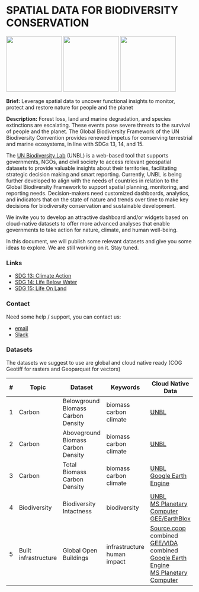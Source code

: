 # SPATIAL DATA FOR BIODIVERSITY CONSERVATION

<img src="https://github.com/unepwcmc/unbl-cloudnativehacks/assets/141819111/b5e2ba08-7521-4d4e-892b-c43e1ab001bc" height="150"/>
     <img src="https://github.com/unepwcmc/unbl-cloudnativehacks/assets/141819111/d75e61e2-b26f-4c9a-981c-cc1f865081c8" height="150"/>
     <img src="https://github.com/unepwcmc/unbl-cloudnativehacks/assets/141819111/caa96421-9c25-4af0-87e2-2df107d5c127" height="150"/>

**Brief:** Leverage spatial data to uncover functional insights to monitor, protect and restore nature for people and the planet 

**Description:**  Forest loss, land and marine degradation, and species extinctions are escalating. These events pose severe threats to the survival of people and the planet. The Global Biodiversity Framework of the UN Biodiversity Convention provides renewed impetus for conserving terrestrial and marine ecosystems, in line with SDGs 13, 14, and 15.  

The [UN Biodiversity Lab](https://unbiodiversitylab.org/en/) (UNBL) is a web-based tool that supports governments, NGOs, and civil society to access relevant geospatial datasets to provide valuable insights about their territories, facilitating strategic decision making and smart reporting. Currently, UNBL is being further developed to align with the needs of countries in relation to the Global Biodiversity Framework to support spatial planning, monitoring, and reporting needs. Decision-makers need customized dashboards, analytics, and indicators that on the state of nature and trends over time to make key decisions for biodiversity conservation and sustainable development. 

We invite you to develop an attractive dashboard and/or widgets based on cloud-native datasets to offer more advanced analyses that enable governments to take action for nature, climate, and human well-being. 

In this document, we will publish some relevant datasets and give you some ideas to explore. We are still working on it. Stay tuned.

### Links
- [SDG 13: Climate Action](https://www.un.org/sustainabledevelopment/climate-change/)
- [SDG 14: Life Below Water](https://www.un.org/sustainabledevelopment/oceans/)
- [SDG 15: Life On Land](https://www.un.org/sustainabledevelopment/biodiversity/)

### Contact
Need some help / support, you can contact us:  
- [email](mailto:unbl@unep-wcmc.org)
- [Slack](cloud-native-hacks-aaaamjzzuyzpkclta7x7wfh5iu@wcmc.slack.com)

### Datasets

The datasets we suggest to use are global and cloud native ready (COG Geotiff for rasters and Geoparquet for vectors)

| #  | Topic | Dataset | Keywords | Cloud Native Data | Other Format |
| ------------- | ------------- | ------------- | ------------- | ------------- | ------------- |
| 1  | Carbon | Belowground Biomass Carbon Density | biomass<br/>carbon<br/>climate  | [UNBL](https://map.unbiodiversitylab.org/earth?basemap=grayscale&coordinates=-5.751377,-63.5149077,3&layers=belowground-biomass-carbon-density-2010_100)  | |
| 2  | Carbon | Aboveground Biomass Carbon Density | biomass<br/>carbon<br/>climate  | [UNBL](https://map.unbiodiversitylab.org/earth?basemap=grayscale&coordinates=-5.751377,-63.5149077,3&layers=aboveground-biomass-carbon-density_100)  | |
| 3  | Carbon | Total Biomass Carbon Density | biomass<br/>carbon<br/>climate  | [UNBL](https://map.unbiodiversitylab.org/earth?basemap=grayscale&coordinates=-5.751377,-63.5149077,3&layers=wcmc-terrestrial-carbon-2010-01_100) <br/>[Google Earth Engine](https://developers.google.com/earth-engine/datasets/catalog/NASA_ORNL_biomass_carbon_density_v1)  | | 
| 4  | Biodiversity | Biodiversity Intactness | biodiversity  | [UNBL](https://map.unbiodiversitylab.org/earth?basemap=grayscale&coordinates=20,0,2&layers=biodiversity-intactness-index_100) <br/>[MS Planetary Computer](https://planetarycomputer.microsoft.com/dataset/io-biodiversity) <br/>[GEE/EarthBlox](https://gee-community-catalog.org/projects/bii/)| |
| 5  | Built infrastructure | Global Open Buildings | infrastructure<br/>human impact  | [Source.coop](https://beta.source.coop/repositories/vida/google-microsoft-open-buildings/description/) combined<br/>[GEE/VIDA](https://gee-community-catalog.org/projects/global_buildings/) combined <br/>[Google Earth Engine](https://developers.google.com/earth-engine/datasets/catalog/GOOGLE_Research_open-buildings_v3_polygons) <br/>[MS Planetary Computer](https://planetarycomputer.microsoft.com/dataset/ms-buildings)|  [OSM via Overpass](https://overpass-turbo.eu/s/1In5)|

